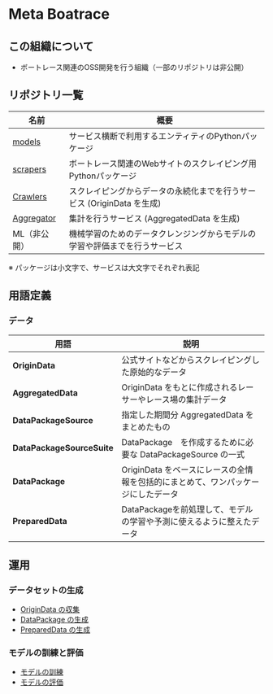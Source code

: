 # Meta Boatrace

## この組織について

- ボートレース関連のOSS開発を行う組織（一部のリポジトリは非公開）

## リポジトリ一覧

| 名前 | 概要 |
| ---- | ---- |
| [models](https://github.com/metaboatrace/models) | サービス横断で利用するエンティティのPythonパッケージ |
| [scrapers](https://github.com/metaboatrace/scrapers) | ボートレース関連のWebサイトのスクレイピング用Pythonパッケージ |
| [Crawlers](https://github.com/metaboatrace/crawlers) | スクレイピングからデータの永続化までを行うサービス (OriginData を生成) |
| [Aggregator](https://github.com/metaboatrace/aggregator) | 集計を行うサービス (AggregatedData を生成) |
| ML（非公開） | 機械学習のためのデータクレンジングからモデルの学習や評価までを行うサービス |

※ パッケージは小文字で、サービスは大文字でそれぞれ表記

## 用語定義

### データ

| 用語 | 説明 |
| ---- | ---- |
| **OriginData** | 公式サイトなどからスクレイピングした原始的なデータ |
| **AggregatedData** | OriginData をもとに作成されるレーサーやレース場の集計データ |
| **DataPackageSource** | 指定した期間分 AggregatedData をまとめたもの |
| **DataPackageSourceSuite** | DataPackage　を作成するために必要な DataPackageSource の一式 |
| **DataPackage** | OriginData をベースにレースの全情報を包括的にまとめて、ワンパッケージにしたデータ |
| **PreparedData** | DataPackageを前処理して、モデルの学習や予測に使えるように整えたデータ |

## 運用

### データセットの生成

- [OriginData の収集](./operations/crawl_origin_data.md)
- [DataPackage の生成](./operations/create_data_package.md)
- [PreparedData の生成](./operations/create_prepared_data.md)

### モデルの訓練と評価

- [モデルの訓練](./operations/train_models.md)
- [モデルの評価](./operations/evalualte_models.md)

